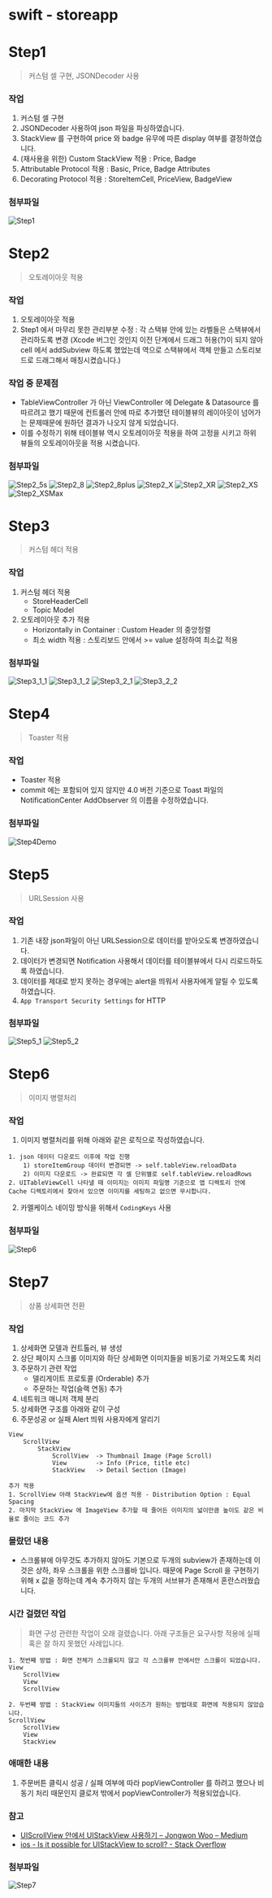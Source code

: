 # swift - storeapp

# Step1
> 커스텀 셀 구현, JSONDecoder 사용

### 작업
1. 커스텀 셀 구현
2. JSONDecoder 사용하여 json 파일을 파싱하였습니다.
3. StackView 를 구현하여 price 와 badge 유무에 따른 display 여부를 결정하였습니다.
4. (재사용을 위한) Custom StackView 적용 : Price, Badge
5. Attributable Protocol 적용 : Basic, Price, Badge Attributes 
6. Decorating Protocol 적용 : StoreItemCell, PriceView, BadgeView

### 첨부파일
![Step1](CaptureImage/Step1.png)

# Step2
> 오토레이아웃 적용

### 작업
1. 오토레이아웃 적용
2. Step1 에서 마무리 못한 관리부분 수정 : 각 스택뷰 안에 있는 라벨들은 스택뷰에서 관리하도록 변경 (Xcode 버그인 것인지 이전 단계에서 드래그 허용(?)이 되지 않아 cell 에서 addSubview 하도록 했었는데 역으로 스택뷰에서 객체 만들고 스토리보드로 드래그해서 매칭시켰습니다.) 

### 작업 중 문제점
 - TableViewController 가 아닌 ViewController 에 Delegate & Datasource 를 따르려고 했기 때문에 컨트롤러 안에 따로 추가했던 테이블뷰의 레이아웃이 넘어가는 문제때문에 원하던 결과가 나오지 않게 되었습니다.
 - 이를 수정하기 위해 테이블뷰 역시 오토레이아웃 적용을 하여 고정을 시키고 하위 뷰들의 오토레이아웃을 적용 시켰습니다.
 
 ### 첨부파일
 ![Step2_5s](CaptureImage/Step2/Step2_5s.png) 
![Step2_8](CaptureImage/Step2/Step2_8.png)
![Step2_8plus](CaptureImage/Step2/Step2_8plus.png)
![Step2_X](CaptureImage/Step2/Step2_X.png)
![Step2_XR](CaptureImage/Step2/Step2_XR.png)
![Step2_XS](CaptureImage/Step2/Step2_XS.png)
![Step2_XSMax](CaptureImage/Step2/Step2_XSMax.png)

# Step3
> 커스텀 헤더 적용

### 작업
1. 커스텀 헤더 적용
    - StoreHeaderCell
    - Topic Model
2. 오토레이아웃 추가 적용
    - Horizontally in Container : Custom Header 의 중앙정렬
    - 최소 width 적용 : 스토리보드 안에서 >= value 설정하여 최소값 적용

### 첨부파일
![Step3_1_1](CaptureImage/Step3_1_1.png) 
![Step3_1_2](CaptureImage/Step3_1_2.png) 
![Step3_2_1](CaptureImage/Step3_2_1.png) 
![Step3_2_2](CaptureImage/Step3_2_2.png) 

# Step4
> Toaster 적용

### 작업
- Toaster 적용
- commit 에는 포함되어 있지 않지만 4.0 버전 기준으로 Toast 파일의 NotificationCenter AddObserver 의 이름을 수정하였습니다.

### 첨부파일
![Step4Demo](CaptureImage/Step4Demo.gif)

# Step5
> URLSession 사용

### 작업
1. 기존 내장 json파일이 아닌 URLSession으로 데이터를 받아오도록 변경하였습니다.
2. 데이터가 변경되면 Notification 사용해서 데이터를 테이블뷰에서 다시 리로드하도록 하였습니다.
3. 데이터를 제대로 받지 못하는 경우에는 alert을 띄워서 사용자에게 알릴 수 있도록 하였습니다.
4. `App Transport Security Settings` for HTTP

### 첨부파일
![Step5_1](CaptureImage/Step5_1Demo.gif)
![Step5_2](CaptureImage/Step5_2Demo.gif)

# Step6
> 이미지 병렬처리

### 작업
1. 이미지 병렬처리를 위해 아래와 같은 로직으로 작성하였습니다.
```
1. json 데이터 다운로드 이후에 작업 진행
    1) storeItemGroup 데이터 변경되면 -> self.tableView.reloadData
    2) 이미지 다운로드 -> 완료되면 각 셀 단위별로 self.tableView.reloadRows
2. UITableViewCell 나타낼 때 이미지는 이미지 파일명 기준으로 앱 디렉토리 안에 Cache 디렉토리에서 찾아서 있으면 이미지를 세팅하고 없으면 무시합니다.   
```
2. 카멜케이스 네이밍 방식을 위해서 `CodingKeys` 사용

### 첨부파일
![Step6](CaptureImage/Step6Demo.gif)

# Step7
> 상품 상세화면 전환

### 작업
1. 상세화면 모델과 컨트톨러, 뷰 생성
2. 상단 페이지 스크롤 이미지와 하단 상세화면 이미지들을 비동기로 가져오도록 처리
3. 주문하기 관련 작업
    - 델리게이트 프로토콜 (Orderable) 추가
    - 주문하는 작업(슬랙 연동) 추가
4. 네트워크 매니저 객체 분리
5. 상세화면 구조를 아래와 같이 구성
6. 주문성공 or 실패 Alert 띄워 사용자에게 알리기
```
View
    ScrollView
        StackView 
            ScrollView  -> Thumbnail Image (Page Scroll)
            View        -> Info (Price, title etc)
            StackView   -> Detail Section (Image)
            
추가 적용
1. ScrollView 아래 StackView에 옵션 적용 - Distribution Option : Equal Spacing
2. 마지막 StackView 에 ImageView 추가할 때 줄어든 이미지의 넓이만큼 높이도 같은 비율로 줄이는 코드 추가
```

### 몰랐던 내용
 - 스크롤뷰에 아무것도 추가하지 않아도 기본으로 두개의 subview가 존재하는데 이것은 상하, 좌우 스크롤을 위한 스크롤바 입니다.
때문에 Page Scroll 을 구현하기 위해 x 값을 정하는데 계속 추가하지 않는 두개의 서브뷰가 존재해서 혼란스러웠습니다.

### 시간 걸렸던 작업
> 화면 구성 관련한 작업이 오래 걸렸습니다. 아래 구조들은 요구사항 적용에 실패 혹은 잘 하지 못했던 사례입니다.
```
1. 첫번째 방법 : 화면 전체가 스크롤되지 않고 각 스크롤뷰 안에서만 스크롤이 되었습니다.
View
    ScrollView
    View
    ScrollView

2. 두번째 방법 : StackView 이미지들의 사이즈가 원하는 방법대로 화면에 적용되지 않았습니다.
ScrollView
    ScrollView
    View
    StackView 
```

### 애매한 내용
1. 주문버튼 클릭시 성공 / 실패 여부에 따라 popViewController 를 하려고 했으나 비동기 처리 때문인지 클로저 밖에서 popViewController가 적용되었습니다. 

### 참고
 - [UIScrollView 안에서 UIStackView 사용하기 – Jongwon Woo – Medium](https://medium.com/@jongwonwoo/uiscrollview-%EC%95%88%EC%97%90%EC%84%9C-uistackview-%EC%82%AC%EC%9A%A9%ED%95%98%EA%B8%B0-738a77355a8)
 - [ios - Is it possible for UIStackView to scroll? - Stack Overflow](https://stackoverflow.com/questions/31668970/is-it-possible-for-uistackview-to-scroll)

### 첨부파일
![Step7](CaptureImage/Step7Demo.gif)
